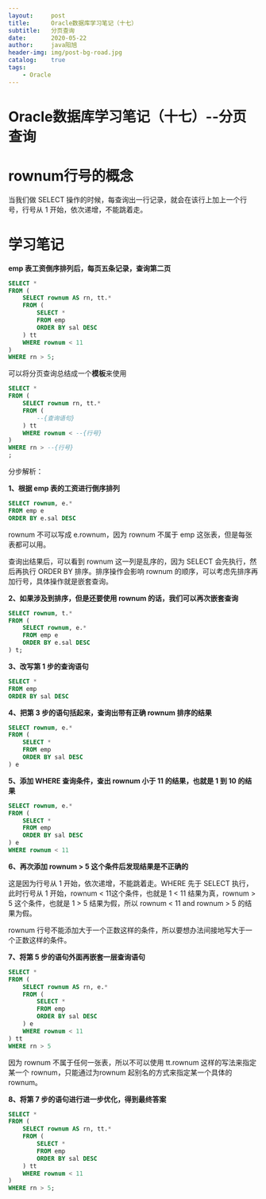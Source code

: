 ```yaml
---
layout:     post
title:      Oracle数据库学习笔记（十七）
subtitle:   分页查询
date:       2020-05-22
author:     java阳旭
header-img: img/post-bg-road.jpg
catalog:    true
tags:
    - Oracle
---
```

# Oracle数据库学习笔记（十七）--分页查询

# rownum行号的概念

当我们做 SELECT 操作的时候，每查询出一行记录，就会在该行上加上一个行号，行号从 1 开始，依次递增，不能跳着走。

# 学习笔记

**emp 表工资倒序排列后，每页五条记录，查询第二页**

```sql
SELECT *
FROM (
	SELECT rownum AS rn, tt.*
	FROM (
		SELECT *
		FROM emp
		ORDER BY sal DESC
	) tt
	WHERE rownum < 11
)
WHERE rn > 5;
```

可以将分页查询总结成一个**模板**来使用

```sql
SELECT *
FROM (
	SELECT rownum rn, tt.*
	FROM (
		--{查询语句}
	) tt
	WHERE rownum < --{行号}
)
WHERE rn > --{行号}
;
```

分步解析：

**1、根据 emp 表的工资进行倒序排列**

```sql
SELECT rownum, e.*
FROM emp e
ORDER BY e.sal DESC
```

rownum 不可以写成 e.rownum，因为 rownum 不属于 emp 这张表，但是每张表都可以用。

查询出结果后，可以看到 rownum 这一列是乱序的，因为 SELECT 会先执行，然后再执行 ORDER BY 排序。排序操作会影响 rownum 的顺序，可以考虑先排序再加行号，具体操作就是嵌套查询。

**2、如果涉及到排序，但是还要使用 rownum 的话，我们可以再次嵌套查询**

```sql
SELECT rownum, t.*
FROM (
	SELECT rownum, e.*
	FROM emp e
	ORDER BY e.sal DESC
) t;
```

**3、改写第 1 步的查询语句**

```sql
SELECT *
FROM emp
ORDER BY sal DESC
```

**4、把第 3 步的语句括起来，查询出带有正确 rownum 排序的结果**

```sql
SELECT rownum, e.*
FROM (
	SELECT *
	FROM emp
	ORDER BY sal DESC
) e
```

**5、添加 WHERE 查询条件，查出 rownum 小于 11 的结果，也就是 1 到 10 的结果** 

```sql
SELECT rownum, e.*
FROM (
	SELECT *
	FROM emp
	ORDER BY sal DESC
) e
WHERE rownum < 11
```

**6、再次添加 rownum > 5 这个条件后发现结果是不正确的**

这是因为行号从 1 开始，依次递增，不能跳着走。WHERE 先于 SELECT 执行，此时行号从 1 开始，rownum < 11这个条件，也就是 1 < 11 结果为真，rownum > 5 这个条件，也就是 1 > 5 结果为假，所以 rownum < 11 and rownum > 5 的结果为假。

rownum 行号不能添加大于一个正数这样的条件，所以要想办法间接地写大于一个正数这样的条件。

**7、将第 5 步的语句外面再嵌套一层查询语句**

```sql
SELECT *
FROM (
	SELECT rownum AS rn, e.*
	FROM (
		SELECT *
		FROM emp
		ORDER BY sal DESC
	) e
	WHERE rownum < 11
) tt
WHERE rn > 5
```

因为 rownum 不属于任何一张表，所以不可以使用 tt.rownum 这样的写法来指定某一个 rownum，只能通过为rownum 起别名的方式来指定某一个具体的 rownum。

**8、将第 7 步的语句进行进一步优化，得到最终答案**

```sql
SELECT *
FROM (
	SELECT rownum AS rn, tt.*
	FROM (
		SELECT *
		FROM emp
		ORDER BY sal DESC
	) tt
	WHERE rownum < 11
)
WHERE rn > 5;
```

